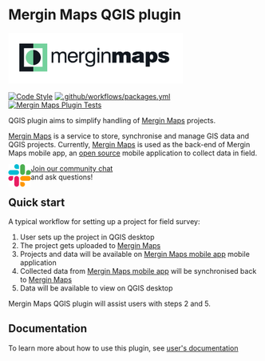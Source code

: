 # Mergin Maps QGIS plugin

<picture>
  <source media="(prefers-color-scheme: dark)" width=350 srcset="https://raw.githubusercontent.com/MerginMaps/.github/main/images/MM_logo_HORIZ_COLOR_INVERSE_VECTOR.svg">
  <img width=350 src="https://raw.githubusercontent.com/MerginMaps/.github/main/images/MM_logo_HORIZ_COLOR_VECTOR.svg">
</picture>

[![Code Style](https://github.com/MerginMaps/qgis-plugin/actions/workflows/code_style.yml/badge.svg)](https://github.com/MerginMaps/qgis-plugin/actions/workflows/code_style.yml)
[![.github/workflows/packages.yml](https://github.com/MerginMaps/qgis-plugin/actions/workflows/packages.yml/badge.svg)](https://github.com/MerginMaps/qgis-plugin/actions/workflows/packages.yml)
[![Mergin Maps Plugin Tests](https://github.com/MerginMaps/qgis-plugin/actions/workflows/run-test.yml/badge.svg)](https://github.com/MerginMaps/qgis-plugin/actions/workflows/run-test.yml)

QGIS plugin aims to simplify handling of [Mergin Maps](https://merginmaps.com/) projects.

[Mergin Maps](https://merginmaps.com/) is a service to store, synchronise and manage GIS data and QGIS projects. Currently, [Mergin Maps](https://merginmaps.com/) is used as the back-end of Mergin Maps mobile app, an [open source](https://github.com/MerginMaps/mobile) mobile application to collect data in field.

<div><img align="left" width="45" height="45" src="https://raw.githubusercontent.com/MerginMaps/docs/main/src/public/slack.svg"><a href="https://merginmaps.com/community/join">Join our community chat</a><br/>and ask questions!</div>

## Quick start

A typical workflow for setting up a project for field survey:
1. User sets up the project in QGIS desktop
2. The project gets uploaded to [Mergin Maps](https://app.merginmaps.com/)
3. Projects and data will be available on [Mergin Maps mobile app](https://merginmaps.com/) mobile application
4. Collected data from [Mergin Maps mobile app](https://merginmaps.com/) will be synchronised back to [Mergin Maps](https://app.merginmaps.com/)
5. Data will be available to view on QGIS desktop

Mergin Maps QGIS plugin will assist users with steps 2 and 5.

## Documentation
To learn more about how to use this plugin, see [user's documentation](https://merginmaps.com/docs/setup/install-mergin-maps-plugin-for-qgis/)

